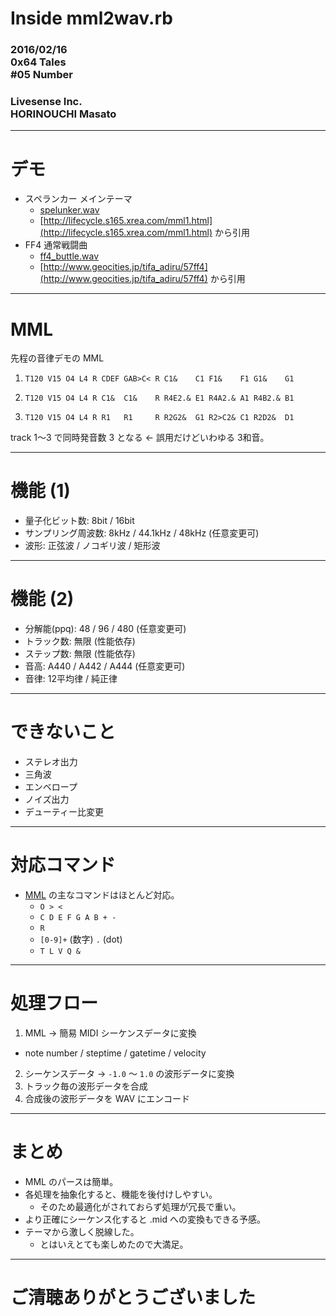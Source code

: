 
# Inside mml2wav.rb

### 2016/02/16<br />0x64 Tales<br />#05 Number

### Livesense Inc.<br />HORINOUCHI Masato

---

# デモ

* スペランカー メインテーマ
  * [spelunker.wav](https://raw.githubusercontent.com/thermes/0x64_tales/master/05_number/output/spelunker.wav)
  * [http://lifecycle.s165.xrea.com/mml1.html](http://lifecycle.s165.xrea.com/mml1.html) から引用
* FF4 通常戦闘曲
  * [ff4_buttle.wav](https://raw.githubusercontent.com/thermes/0x64_tales/master/05_number/output/ff4_buttle.wav)
  * [http://www.geocities.jp/tifa_adiru/57ff4](http://www.geocities.jp/tifa_adiru/57ff4) から引用

---

# MML

先程の音律デモの MML

1. `T120 V15 O4 L4 R
CDEF GAB>C< R C1&    C1 F1&    F1 G1&    G1`

2. `T120 V15 O4 L4 R
C1&  C1&    R R4E2.& E1 R4A2.& A1 R4B2.& B1`

3. `T120 V15 O4 L4 R
R1   R1     R R2G2&  G1 R2>C2& C1 R2D2&  D1`

track 1〜3 で同時発音数 3 となる ← 誤用だけどいわゆる 3和音。

---

# 機能 (1)

* 量子化ビット数: 8bit / 16bit
* サンプリング周波数: 8kHz / 44.1kHz / 48kHz (任意変更可)
* 波形: 正弦波 / ノコギリ波 / 矩形波

---

# 機能 (2)

* 分解能(ppq): 48 / 96 / 480 (任意変更可)
* トラック数: 無限 (性能依存)
* ステップ数: 無限 (性能依存)
* 音高: A440 / A442 / A444 (任意変更可)
* 音律: 12平均律 / 純正律

---

# できないこと

* ステレオ出力
* 三角波
* エンベロープ
* ノイズ出力
* デューティー比変更

---

# 対応コマンド

* [MML](https://ja.wikipedia.org/wiki/Music_Macro_Language) の主なコマンドはほとんど対応。
  * `O > <`
  * `C D E F G A B + -`
  * `R`
  * `[0-9]+` (数字) `.` (dot)
  * `T L V Q &`

---

# 処理フロー

1. MML → 簡易 MIDI シーケンスデータに変換
  * note number / steptime / gatetime / velocity
2. シーケンスデータ → `-1.0` 〜 `1.0` の波形データに変換
3. トラック毎の波形データを合成
4. 合成後の波形データを WAV にエンコード

---

# まとめ

* MML のパースは簡単。
* 各処理を抽象化すると、機能を後付けしやすい。
  * そのため最適化がされておらず処理が冗長で重い。
* より正確にシーケンス化すると .mid への変換もできる予感。
* テーマから激しく脱線した。
  * とはいえとても楽しめたので大満足。

---

# ご清聴ありがとうございました
